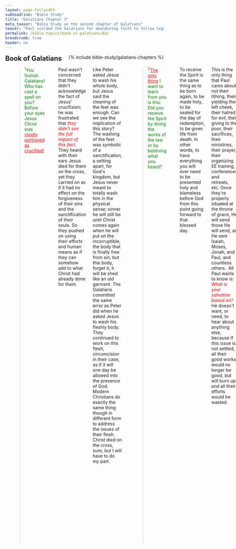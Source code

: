 ```yaml
---
layout: page-fullwidth
subheadline: "Bible Study"
title: "Galatians Chapter 3"
meta_teaser: "Bible Study on the second chapter of Galatians"
teaser: "Paul scolded the Galatians for abandoning faith to follow legalism. He continues to try to convince them that justification can only be by faith, and that God's promise to save believers was given hundreds of years before the law was delivered, and God's promise cannot be broken under any circumstances. The law was given to make people realize their need of the Savior, but not for justification."
permalink: /bible-topics/book-of-galatians/03/
breadcrumb: true
header: no
---
```

<!--more-->
<div class="row">
<div class="bible-index medium-4 medium-push-8 columns">
<h2 style="margin: 0px">Book of Galatians</h2>
        {% include bible-study/galatians-chapters %}
</div><!-- /.medium-4.columns -->
<div class="medium-8 medium-pull-4 columns">

<!-- main body text -->
<p style="text-align: left;"><blockquote><span style="color: #008000;"><sup>1</sup>You foolish Galatians! Who has cast a spell on you? Before your eyes Jesus Christ was<span style="text-decoration: underline;"><span style="color: #ff0000; text-decoration: underline;"> vividly portrayed as crucified!</span></span></span></blockquote></p>
<p style="text-align: left;">Paul wasn't concerned that they didn't acknowledge the fact of Jesus' crucifixion; he was frustrated that <em><span style="color: #ff0000;">they didn't see the full impact of this fact</span></em>. They heard with their ears Jesus died for them on the cross, yet they carried on as if it had no effect on the forgiveness of their sins and the sanctification of their souls. So they pushed on using their efforts and human means as if they can somehow add to what Christ had already done for them.</p>
<p style="text-align: left;">Like Peter asked Jesus to wash his whole body, but Jesus said the cleaning of the feet was enough. Can we see the implication of this story? The washing of the feet was symbolic of a sanctification, a setting apart, for God's kingdom, but Jesus never meant to totally wash him in the physical sense; sinner he will still be until Christ comes again when he will put on the incorruptible, the body that is finally free from sin; but this body, forget it, it will be shed like an old garment. The Galatians committed the same error as Peter did when he asked Jesus to wash his fleshly body. They continued to work on this flesh, circumcision in their case, as if it will one day be allowed into the presence of God. Modern Christians do exactly the same thing though in different form to address the issues of their flesh. Christ died on the cross, sure, but I will have to do my part.</p>
<p style="text-align: left;"><blockquote><span style="color: #008000;"><sup>2</sup><span style="text-decoration: underline;"><span style="color: #ff0000; text-decoration: underline;">The only thing</span></span> I want to learn from you is this: Did you receive the Spirit by doing the works of the law or by believing what you heard?</span></blockquote></p>
<p style="text-align: left;">To receive the Spirit is the same thing as to be born again, to be made holy, to be sealed for the day of redemption, to be given life from death. In other words, to have everything you will ever need to be presented holy and blameless before God from this point going forward to that blessed day.</p>
<p style="text-align: left;">This is the only thing that Paul cares about, not their tithing, their yielding the left cheek, their hatred for evil, their giving to the poor, their sacrifices, their ministries, their prayer, their organizing EE training, conferences and retreats, etc. Once they're properly situated at the throne of grace, He will send those He will send, as He sent Isaiah, Moses, Jonah, and Paul, and countless others. &nbsp;All Paul wants to know is: <em><span style="color: #ff0000;">What is your salvation based on?</span></em> He doesn't want, or need, to hear about anything else, because if this issue is not settled, all their good works would no longer be good, but will burn up and all their efforts would be wasted.</p>
<p style="text-align: left;">He might as well ask us the same question.&nbsp;</p>
<p style="text-align: left;"><blockquote><span style="color: #008000;"><sup>3</sup>Are you so foolish? Although you began with the Spirit, are you now trying to <span style="text-decoration: underline;"><span style="color: #ff0000; text-decoration: underline;">finish</span></span> by human effort? <sup>4</sup>Have you suffered so many things for nothing?—if indeed it was for nothing.</span></blockquote></p>
<p style="text-align: left;">I have heard from many well-meaning Christians that though we may be saved by grace at the moment of repentance, the rest of our lives is a balance between grace and works. Is this really what the Bible is saying? What about this very verse that clearly counters that argument. Perhaps we can paraphrase the verse like this: "Are you so foolish? Although you began with grace, are you now trying to finish with your own strength and determination?"</p>
<p style="text-align: left;">In the writing on chapter 1, I quoted Romans 1:17 which says this: <span style="color: #008000;"><em>"This Good News tells us how God makes us right in his sight. This is accomplished <span style="color: #ff0000;"><strong>from start to finish by faith</strong></span>. As the Scriptures say, 'It is through faith that a righteous person has life. (New Living Translation)'"&nbsp;</em><span style="text-align: left; color: #000000;">In other words, there is no point in a Christian's life when human effort is allowed to enter the equation.</span></span></p>
<p style="text-align: left;">And the suffering Paul talked about must be the same thing he said of the Colossians who attempted to make themselves more sanctified through means they were familiar with before they accepted Christ. All the "do not touch," and "do not handle," do nothing to restraint their sinful nature.</p>
<p style="text-align: left;">What were they "<em><span style="color: #ff0000;">trying to finish?</span></em>" What did the blood of the Son of God miss that they had to try to finish. In the eyes of the Judaizing Hebrews Chrisitians, Jewish laws and ordinances make them holy; this is why they don't consider themselves sinners, only Gentiles are sinners. This is why they still fought to bring back circumcision so they can perfect their holiness. But how can they improve upon the ever cleansing blood of the Lamb of God? How can you? How can you be more clean than the moment Christ applied His blood on you?</p>
<p style="text-align: left;">Some very famous expositor of the Bible believes that God intends to use the remaining part of our lives to make us perfect for God's kingdom. What? Isn't this what the Galatians are doing and Paul is vehemently against it? Why are they trying to finish what Christ already finished?</p>
<p style="text-align: left;"><blockquote><span style="color: #008000;"><sup>5</sup>Does God then give you the Spirit and work miracles among you by your doing the works of the law or <span style="text-decoration: underline;"><span style="color: #ff0000; text-decoration: underline;">by your believing what you heard</span></span>? <sup>6</sup>Just as Abraham believed God, and it was credited to him as righteousness, <sup>7</sup>so then, understand that those who believe are the sons of Abraham.</span></blockquote></p>
<p style="text-align: left;">The giving of the Spirit happens at the moment of repentance, when one comes to Christ, and the working of miracles, from transformed temperaments to amazing accomplishments in the life of the Christian, Paul is asking the Galatians, and likewise us, where they think both acts come from? Your obedience? Your diligence in carrying out God's plan? No, the answer lies in you simply believe in the gospel you heard. Trust and obey is a song written by man, not God. The only one who obeyed and God was pleased was Jesus himself, and and when we put our trust in Him that He paid it all for our sins, we partake of this obedience that has nothing to do with the common obedience we have come to assume to mean.</p>
<p style="text-align: left;">Once again Paul emphasized the contrast between faith, or simply believing, versus the doing of the works required by the law. Many Christians do not seem to take this emphasis to heart, most would argue that just believing is not enough, there has to be work that proves your faith. And frequently James 2:24 is used to support this argument, that faith must be accompanied by works. As a matter of fact James 2:21-22 wrote this:</p>
<p style="padding-left: 50px; border-left: 5px solid #eee; text-align: left;"><em><sup>21</sup>Was not Abraham our father <span style="text-decoration: underline; color: #ff0000;">justified by works when he offered Isaac his son on the altar</span>? <sup>22</sup>You see that his faith was working together with his works and his faith was perfected by works. (James 2:21-22)</em>"<span style="text-align: left;"></span></p>
<p style="text-align: left;">This seems to be in stark contrast with Romans 4:2;9-12, which says Abraham was justified before he was even circumcised, way before he even had Isaac, let alone offering him,</p>
<p style="padding-left: 50px; border-left: 5px solid #eee; text-align: left;"><span style="text-align: left;"><em><sup>2</sup>If Abraham was justified by works, he has something to boast about, but not before God. (Romans 4:2)<span style="text-align: left;">&nbsp;...&nbsp;</span></em></span><em><sup>9</sup>Does this blessedness then come upon the circumcised only, or upon the uncircumcised also? For we say that <span style="text-decoration: underline;">faith was accounted to Abraham for righteousness</span>. <sup>10</sup>How then was it accounted? While he was circumcised, or uncircumcised? Not while circumcised, but <span style="text-decoration: underline; color: #ff0000;">while uncircumcised</span>. <sup>11</sup>And he received the sign of circumcision, a seal of the righteousness of the faith which he had <span style="text-decoration: underline; color: #ff0000;">while still uncircumcised</span>, that he might be the father of all those who believe, though they are uncircumcised, that righteousness might be imputed to them also, <sup>12</sup>and the father of circumcision to those who not only are of the circumcision, but who also walk in the steps of the faith which our father Abraham had while still uncircumcised.</em> (Romans 4:2;9-12)"<span style="text-align: left;"></span></p>
<p style="text-align: left;">Who is right? I'll say Paul is right; the Judaizing tendency of the apostles including James is evident in this Galatians passage. And if the revelation Paul received is enough that he can claim they, including James, added nothing to his message, let it be true. This James' passage might have been written during this time when the council of the apostles was still found wanting by Paul that he took them to task with the issue of circumcision as a case in point. And if Peter—or as a demoted Cephas for his hypocrisy when he took off from the Gentiles table upon the arrival of certain men from James, was found guilty of Judaizing, and it appears the rest of the apostles were implicated, too—was publically denounced by Paul on the the Judaizing issue, James is not far from being innocent, might it have been that the James' epistle was influenced by the powerful legalists of the day?</p>
<p style="text-align: left;"><blockquote><span style="color: #008000;"><sup>8</sup>And the scripture, <span style="text-decoration: underline;"><span style="color: #ff0000; text-decoration: underline;">foreseeing</span></span> that God would justify the Gentiles by faith, proclaimed the gospel to Abraham <span style="text-decoration: underline;"><span style="color: #ff0000; text-decoration: underline;">ahead of time</span></span>, saying, “All the nations will be blessed in you.” <sup>9</sup>So then those who believe are blessed along with Abraham the believer.</span></blockquote></p>
<p style="text-align: left;">The gospel was proclaimed to Abraham "<em><span style="color: #ff0000;">ahead of time</span></em>" because the Gentiles' salvation was foreseen, and of course God who is omniscient would also foresee mankind's inability to do anything deserving His saving them, and still He made a promise that cannot be broken. And this promise made no mentioning of any condition other than faith, with nary a hint of works. Romans 4:2 says: "<span style="color: #008000;"><em>For if Abraham was justified by works, he has something to boast about</em></span>," and the often memorized favorite Ephesians 2:8,9 says: "<em><span style="color: #008000;"><sup>8</sup>For by grace you have been saved through faith; and that not of yourselves, it is the gift of God; <sup>9</sup>not as a result of works, so that no one may boast (Ephesians 2:8,9).</span></em>"&nbsp;</p>
<p style="text-align: left;"><blockquote><span style="color: #008000;"><sup>10</sup>For all who rely on doing the works of the law are <span style="text-decoration: underline; color: #ff0000;">under a curse</span>, because it is written, “Cursed is everyone who does not keep on <span style="text-decoration: underline;"><span style="color: #ff0000; text-decoration: underline;">doing everything</span></span> written in the book of the law.”</span></blockquote></p>
<p style="text-align: left;">The law must be a curse because not only its standard too high for anyone to fulfill, all of the law must be fulfill, every jot and every tittle.</p>
<p style="text-align: left;"><blockquote><span style="color: #008000;"><sup>11</sup>Now <span style="text-decoration: underline;"><span style="color: #ff0000; text-decoration: underline;">it is clear</span></span> no one is justified before God by the law, because the righteous one will <span style="text-decoration: underline;"><span style="color: #ff0000; text-decoration: underline;">live by faith</span></span>.</span></blockquote></p>
<p style="text-align: left;">It should be very clear in their minds, and ours, right now that we cannot use the law as a basis for our justification. And <em><span style="color: #ff0000;">if the law fails at that very first step in establishing our relationship with God</span></em>, how can it help us do anything good for God? or anything good that pleases Him? But the baffling thing is most do not see the law for what its principal function really is. It is designed to show us our failures, not our success. It's like a clear mirror to show the one standing in front of it blemishes that are humanly impossible to remove: the sinful nature. A proper response for anyone is to start looking elsewhere for a way that works: Jesus, the way the truth and the life.</p>
<p style="text-align: left;"><blockquote><span style="color: #008000;"><sup>12</sup>But <span style="text-decoration: underline; color: #ff0000;">the law is not based on faith</span>, and the one who does the works of the law will live by them. <sup>13</sup>Christ redeemed us from the curse of the law by becoming a curse for us (because it is written, “Cursed is everyone who hangs on a tree”) <sup>14</sup>in order that in Christ Jesus the blessing of Abraham would come to the Gentiles, so that we could receive the promise of the Spirit by faith.</span></blockquote></p>
<p style="text-align: left;"><em><span style="color: #ff0000;">The law requires works, not faith</span></em>. It's based on compliance, not willingness without threat or judgement. It does not grant freedom, but exacts payments and promises punishment upon failure. It's a cold and uncompromising system. It's described in Ezekiel 18:20: "<span style="color: #008000;"><em>The soul that sins, it shall die.</em></span>" No exception, no reduced sentence.</p>
<p style="text-align: left;">And if Christ did not come to fulfill the law, to release us from its grip, the blessing of Abraham would not have come to us; the blessing of the promise of the Spirit, by faith.</p>
<p style="text-align: left;"><span style="color: #ff6600;"><strong><span style="font-size: 14pt;">Inheritance Comes from Promises and not Law</span></strong></span></p>
<p style="text-align: left;"><blockquote><span style="color: #008000;"><sup>15</sup>Brothers and sisters, I offer an example from everyday life: When a covenant has been ratified, even though it is only a human contract, no one can <span style="text-decoration: underline;"><span style="color: #ff0000; text-decoration: underline;">set it aside or add</span></span> anything to it.</span></blockquote></p>
<p style="text-align: left;">Paul gave an example of a real world contract; even as lowly as a human contract, it <em><span style="color: #ff0000;">cannot be altered</span></em>. There is a statement like it at the end of the book of Revelation about not adding or subtracting anything to God given covenant; and once again, this covenant is encapsulated in John 3:16: "<span style="color: #008000;"><em>For God so loved the world ...</em></span>" Let there be no subtle minimization of the effectiveness of this covenant.</p>
<p style="text-align: left;"><blockquote><span style="color: #008000;"><sup>16</sup>Now the promises were spoken to Abraham and to his descendant. Scripture does not say, “and to the descendants,” referring to many, but “and to your descendant,” referring to one, who is Christ. <sup>17</sup>What I am saying is this: The law that came four hundred thirty years later <span style="text-decoration: underline;"><span style="color: #ff0000; text-decoration: underline;">does not cancel</span></span> a covenant previously ratified by God, so as to invalidate the promise.</span></blockquote></p>
<p style="text-align: left;">The law that came hundreds of years later <em><span style="color: #ff0000;">cannot invalidate</span></em> the promise. The law that shows our unworthiness, that condemns us, can no longer use our sins against us. If a human ratified covenant cannot be invalidated, how much firmer is the one ratified by God.</p>
<p style="text-align: left;"><blockquote><span style="color: #008000;"><sup>18</sup>For if the inheritance is based on the law, it is no longer based on the promise, but God graciously gave it to Abraham <span style="text-decoration: underline;"><span style="color: #ff0000; text-decoration: underline;">through the promise</span></span>.</span></blockquote></p>
<p style="text-align: left;"><em><span style="color: #ff0000;">This inheritance is our citizenship of heaven</span></em>, our sonship of God. But the practical implication is: no one can enter God's kingdom, or become God's sons and daughters, without <em><span style="color: #ff0000;">perfect</span><span style="color: #ff0000;"> holiness</span></em>, being <span style="color: #ff0000;"><em>perfectly</em><em> sanctified</em></span> at any moment, being <em><span style="color: #ff0000;">completely pleasing</span></em> to God. And since we know the only instrument through which God prepares us for His Kingdom is: God's perfect Sacrifice. Anything that we do cannot make us more sanctified than the day we first believe. This is why it is amazing grace.</p>
<p style="text-align: left;">One more important point: <em><span style="color: #ff0000;">the only way</span></em> we please God, so ever completely is: to believe in His Son, no works attached. This is how we receive the inheritance. And if the inheritance is based on the law, which one among us can get it? Nicodemus asked Jesus the very honest question that few if any of legalists of our time are sincere enough to ask.</p>
<p style="text-align: left;"><blockquote><span style="color: #008000;"><sup>19</sup><span style="text-decoration: underline;"><span style="color: #ff0000; text-decoration: underline;">Why then was the law given?</span></span> It was added because of transgressions, until the arrival of the descendant to whom the promise had been made. It was administered through angels by an intermediary. <sup>20</sup>Now an intermediary is not for one party alone, but God is one.</span></blockquote></p>
<p style="text-align: left;">The law was given, or added, because of transgression? This is inconsistent with Paul's previous statement which he said nothing can be added or taken away from God's covenant hundreds of years before the law was given. To really add something to the covenant would amount to changing the condition through which man can be saved. So there must be a different meaning to this word "added," which must mean to <em><span style="color: #ff0000;">make men more conscious of their transgression</span></em>, but not with the purpose of stoping men from further transgression, because this became evident through the Old Covenant. It was added so men cannot deny the reality of their sinful nature. This special "addition" does not change the condition for salvation; it is still and forever will be by grace and through faith alone.</p>
<p style="text-align: left;"><blockquote><span style="color: #008000;"><sup>21</sup>Is the law therefore opposed to the promises of God? Absolutely not! For if a law had been given that was <span style="text-decoration: underline;"><span style="color: #ff0000; text-decoration: underline;">able to give life</span></span>, then righteousness would certainly have come by the law. <sup>22</sup>But the scripture imprisoned everything under sin so that the promise could be given—because of the faithfulness of Jesus Christ—to those who believe.</span></blockquote></p>
<p style="text-align: left;">According to the only possible interpretation of the law based on verses 19 and 20, the law is not the opposite of God's grace as some might think. Many folks like to think of a balance between law and grace, but so far we've seen that the law does not invalidate God's grace, it is used as an instrument to push people toward God's grace, and when it has successfully done so, it's work is done, the saved sinner doesn't need it as a teacher anymore, but the Spirit of God will then take over and guide them into all the truth. The law pushes people into the hand of grace, and then leave.</p>
<p style="text-align: left;">The law was given to "imprison" mankind under sin, giving them the only way to salvation that is to believe in Christ.</p>
<p style="text-align: left;">But the interesting, or maybe more like ... foolish—to use Paul's expression—, thing is some actually think the law can give life. Really? There is a huge amount of Scriptures that say the complete opposite: <em><span style="color: #ff0000;">the law brings death</span></em>, and bear fruit for death, and is a curse to those that use it as a guide, and many more.</p>
<p style="text-align: left;"><span style="color: #ff6600;"><strong><span style="font-size: 14pt;">Sons of God Are Heirs of Promise</span></strong></span></p>
<p style="text-align: left;"><blockquote><span style="color: #008000;"><sup>23</sup>Now before faith came we were held in custody under the law, being kept as prisoners until the coming faith would be revealed. <sup>24</sup>Thus the law had become <span style="text-decoration: underline;"><span style="color: #ff0000; text-decoration: underline;">our guardian until Christ</span></span>, so that we could be declared righteous by faith. <sup>25</sup>But now that faith has come, we are <span style="text-decoration: underline;"><span style="color: #ff0000; text-decoration: underline;">no longer</span></span> under a guardian.</span></blockquote></p>
<p style="text-align: left;">Our relationship with the law is described as a type of prisoner and custodian. Not one that reflects the words of Jesus: life, rest, freedom, living water, peace that passes understanding, etc. And few realized that they can be released from the guardianship of the law as a result of their now being in Christ. The <em><span style="color: #ff0000;">transition must take place</span></em>, from guardianship under the law to faith in Christ, from Old Covenant to New Covenant, from prisoner to liberated, so that this great thing can happen: <em><span style="color: #ff0000;">declared righteous</span></em> by faith. If you insist on the guardianship of the law, you can only be condemned, because that is what the law does.&nbsp;</p>
<p style="text-align: left;"><blockquote><span style="color: #008000;"><sup>26</sup>For in Christ Jesus you are all sons of God <span style="text-decoration: underline;"><span style="color: #ff0000; text-decoration: underline;">through faith</span></span>. <sup>27</sup>For all of you who were baptized into Christ have clothed yourselves with Christ.</span></blockquote></p>
<p style="text-align: left;">Sons of God <em><span style="color: #ff0000;">through faith</span></em>, not through the law. To be baptized into Christ is to become a grown man, this is a quote from Jamieson, Fausset, and Brown commentary: {xtypo_info}Ye did, in that very act of being baptized into Christ, put on, or clothe yourselves with, Christ:so the Greek expresses. Christ is to you the toga virilis (the Roman garment of the full- grown man, assumed when ceasing to be a child)<span style="color: #999999;">—<span style="text-align: left;">Jamieson, Fausset, and Brown</span></span><span style="text-align: left;">{/xtypo_info}</span></p>
<p style="text-align: left;"><span style="text-align: left;">Paul frequently refers to those that are still under the guardianship of the law as <em><span style="color: #ff0000;">babes</span></em>, little children, immature, but those that put on Christ through faith become grown up and can take solid food, the kind of scriptural understanding that is based on grace through faith in Christ. This is also rather obvious in daily life; a child needs lots of rules and detailed guidance, a mature individual is guided by principles. So to us mature Christians, the Holy Spirit of God is not only our principles, but the one who not only guide us into all the truth, He empowers us to do God's work, too.</span></p>
<p style="text-align: left;"><blockquote><span style="color: #008000;"><sup>28</sup>There is neither Jew nor Greek, there is neither slave nor free, there is neither male nor female—for all of you are one in Christ Jesus.</span></blockquote></p>
<p style="text-align: left;">Outside of Christ, there are classes between the priviledged and the underpriviledged. Jews vs. the so-called Gentile sinners, slave and free, male and female where only the male has the priviledge of undergoing circumcision. In Christ, all are equally sinful, and all desperately need to be saved by grace.</p>
<p style="text-align: left;"><blockquote><span style="color: #008000;"><sup>29</sup>And if you belong to Christ, then you are Abraham’s descendants, heirs according to the promise.</span></blockquote></p>
<p style="text-align: left;">What an amazing chapter!</p>

{% include bible-study/bible-study-footer %}
</div><!-- /.medium-8.columns -->
</div><!-- /.row -->
